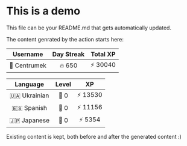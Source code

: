 # This is a demo

This file can be your README.md that gets automatically updated.

The content genrated by the action starts here:

<!--START_SECTION:duolingoStats-->
<!-- Automatically generated with https://github.com/centrumek/duolingo-readme-stats-->

| Username | Day Streak | Total XP |
|:---:|:---:|:---:|
| 👤 Centrumek | 🔥 650 | ⚡ 30040 |

| Language | Level | XP |
|:---:|:---:|:---:|
| 🇺🇦 Ukrainian | 👑 0 | ⚡ 13530 |
| 🇪🇸 Spanish | 👑 0 | ⚡ 11156 |
| 🇯🇵 Japanese | 👑 0 | ⚡ 5354 |

<!--END_SECTION:duolingoStats-->

Existing content is kept, both before and after the generated content :)